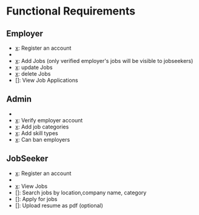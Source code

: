 # Functional Requirements

## Employer

- [x]: Register an account
- [x]: Login
- [x]: Add Jobs (only verified employer's jobs will be visible to jobseekers)
- [x]: update Jobs
- [x]: delete Jobs
- []: View Job Applications

## Admin

- [x]: Login
- [x]: Verify employer account
- [x]: Add job categories
- [x]: Add skill types
- [x]: Can ban employers

## JobSeeker

- [x]: Register an account
- [x]: Login
- [x]: View Jobs
- []: Search jobs by location,company name, category
- []: Apply for jobs
- []: Upload resume as pdf (optional)
